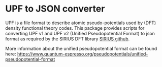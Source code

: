 # UPF to JSON converter

UPF is a file format to describe atomic pseudo-potentials used by (DFT) density
functional theory codes. This package provides scripts for converting UPF v1 and
UPF v2 (Unified Pseudopotential Format) to json format as required by the SIRIUS
DFT library [SIRIUS github](https://github.com/electronic-structure/SIRIUS).


More information about the unified pseudopotential format can be found here:
https://www.quantum-espresso.org/pseudopotentials/unified-pseudopotential-format
